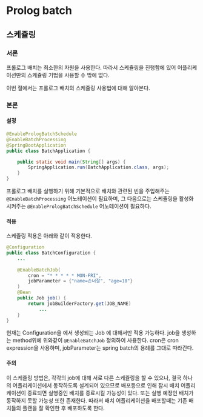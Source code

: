 # Prolog batch

## 스케쥴링

### 서론

프롤로그 배치는 최소한의 자원을 사용한다. 따라서 스케쥴링을 진행함에 있어 어플리케이션딴의 스케쥴링 기법을 사용할 수 밖에 없다.

이번 절에서는 프롤로그 배치의 스케쥴링 사용법에 대해 알아본다.

### 본론

#### 설정

```java
@EnablePrologBatchSchedule
@EnableBatchProcessing
@SpringBootApplication
public class BatchApplication {

	public static void main(String[] args) {
		SpringApplication.run(BatchApplication.class, args);
	}
}
```

프롤로그 배치를 실행하기 위해 기본적으로 배치와 관련된 빈을 주입해주는 `@EnableBatchProcessing` 어노테이션이 필요하며, 그 다음으로는 스케쥴링을 활성화
시켜주는 `@EnablePrologBatchSchedule` 어노테이션이 필요하다.

#### 적용

스케쥴링 적용은 아래와 같이 적용한다.

```java
@Configuration
public class BatchConfiguration {
    ...
    
    @EnableBatchJob(
        cron = "* * * * * MON-FRI",
        jobParameter = {"name=손너잘", "age=18"}
    )
    @Bean
    public Job job() {
        return jobBuilderFactory.get(JOB_NAME)
            ...
    }
}
```

현재는 Configuration을 에서 생성되는 Job 에 대해서만 적용 가능하다. job을 생성하는 method위에 위와같이 `@EnableBatchJob` 정의하여 사용한다.
cron은 cron expression을 사용하며, jobParameter는 spring batch의 용례를 그대로 따라간다.

#### 주의

이 스케쥴링 방법은, 각각의 job에 대해 서로 다른 스케쥴링을 할 수 있으나, 결국 하나의 어플리케이션에서 동작하도록 설계되어 있으므로 배포등으로 인해 잠시 배치 어플리케이션이
종료되면 실행중인 배치를 종료시킬 가능성이 있다. 또는 실행 예정인 배치가 동작하지 못할 가능성 또한 존재한다. 따라서 배치 어플리케이션을 배포할때는 기존 배치들의 플랜을 잘
확인한 후 배포하도록 한다.